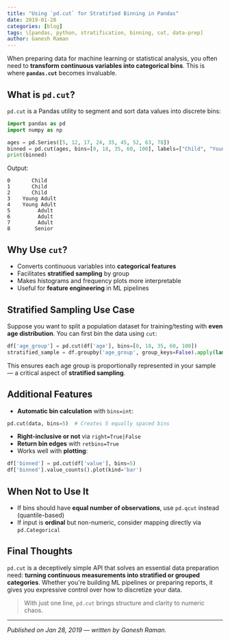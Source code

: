 ```yaml
---
title: "Using `pd.cut` for Stratified Binning in Pandas"
date: 2019-01-28
categories: [blog]
tags: \[pandas, python, stratification, binning, cut, data-prep]
author: Ganesh Raman
---
```


When preparing data for machine learning or statistical analysis, you often need to **transform continuous variables into categorical bins**. This is where **`pandas.cut`** becomes invaluable.

## What is `pd.cut`?

`pd.cut` is a Pandas utility to segment and sort data values into discrete bins:

```python
import pandas as pd
import numpy as np

ages = pd.Series([5, 12, 17, 24, 35, 45, 52, 63, 78])
binned = pd.cut(ages, bins=[0, 18, 35, 60, 100], labels=["Child", "Young Adult", "Adult", "Senior"])
print(binned)
```

Output:

```
0       Child
1       Child
2       Child
3    Young Adult
4    Young Adult
5         Adult
6         Adult
7         Adult
8        Senior
```

## Why Use `cut`?

* Converts continuous variables into **categorical features**
* Facilitates **stratified sampling** by group
* Makes histograms and frequency plots more interpretable
* Useful for **feature engineering** in ML pipelines

## Stratified Sampling Use Case

Suppose you want to split a population dataset for training/testing with **even age distribution**. You can first bin the data using `cut`:

```python
df['age_group'] = pd.cut(df['age'], bins=[0, 18, 35, 60, 100])
stratified_sample = df.groupby('age_group', group_keys=False).apply(lambda x: x.sample(frac=0.2))
```

This ensures each age group is proportionally represented in your sample — a critical aspect of **stratified sampling**.

## Additional Features

* **Automatic bin calculation** with `bins=int`:

```python
pd.cut(data, bins=5)  # Creates 5 equally spaced bins
```

* **Right-inclusive or not** via `right=True|False`
* **Return bin edges** with `retbins=True`
* Works well with **plotting**:

```python
df['binned'] = pd.cut(df['value'], bins=5)
df['binned'].value_counts().plot(kind='bar')
```

## When Not to Use It

* If bins should have **equal number of observations**, use `pd.qcut` instead (quantile-based)
* If input is **ordinal** but non-numeric, consider mapping directly via `pd.Categorical`

## Final Thoughts

`pd.cut` is a deceptively simple API that solves an essential data preparation need: **turning continuous measurements into stratified or grouped categories**. Whether you're building ML pipelines or preparing reports, it gives you expressive control over how to discretize your data.

> With just one line, `pd.cut` brings structure and clarity to numeric chaos.

---

*Published on Jan 28, 2019 — written by Ganesh Raman.*
